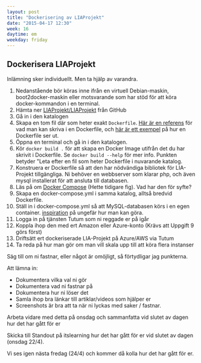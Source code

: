 ```yaml
---
layout: post
title: "Dockerisering av LIAProjekt"
date: "2015-04-17 12:30"
week: 16
daytime: em
weekday: friday
---
```


## Dockerisera LIAProjekt

Inlämning sker individuellt. Men ta hjälp av varandra.

1. Nedanstående bör köras inne ifrån en virtuell Debian-maskin, boot2docker-maskin eller motsvarande som har stöd för att köra docker-kommandon i en terminal.
1. Hämta ner [LIAProjekt/LIAProjekt][liaprojekt] från GitHub
1. Gå in i den katalogen
1. Skapa en tom fil där som heter exakt `Dockerfile`. [Här är en referens][dockerfile-reference] för vad man kan skriva
   i en Dockerfile, och [här är ett exempel][dockerfile-example] på hur en
   Dockerfile ser ut.
1. Öppna en terminal och gå in i den katalogen.
1. Kör `docker build .` för att skapa en Docker Image utifrån det du har skrivit
   i Dockerfile. Se `docker build --help` för mer info. Punkten betyder "Leta efter en fil som heter Dockerfile i nuvarande katalog.
1. Konstruera er Dockerfile så att den har nödvändiga bibliotek för LIA-Projekt tillgängliga. Ni behöver en webbserver som klarar php, och även mysql installerat för att ansluta till databasen.
1. Läs på om [Docker Compose][docker-compose] (Hette tidigare fig). Vad har den
   för syfte?
1. Skapa en docker-compose.yml i samma katalog, alltså bredvid Dockerfile.
1. Ställ in i docker-compose.yml så att MySQL-databasen körs i en egen
   container. [inspiration][docker-compose-mysql] på ungefär hur man kan göra.
1. Logga in på tjänsten Tutum som ni reggade er på igår
1. Koppla ihop den med ert Amazon eller Azure-konto (Krävs att Uppgift 9 görs först)
1. Driftsätt ert dockeriserade LIA-Projekt på Azure/AWS via Tutum
1. Ta reda på hur man gör om man vill skala upp till att köra flera instanser

Säg till om ni fastnar, eller något är omöjligt, så förtydligar jag punkterna.

Att lämna in:

- Dokumentera vilka val ni gör
- Dokumentera vad ni fastnar på
- Dokumentera hur ni löser det
- Samla ihop bra länkar till artiklar/videos som hjälper er
- Screenshots är bra att ta när ni lyckas med saker / fastnar.

Arbeta vidare med detta på onsdag och sammanfatta vid slutet av dagen hur det
har gått för er

Skicka till Standout på itslearning hur det har gått för er vid slutet av dagen
(onsdag 22/4).

Vi ses igen nästa fredag (24/4) och kommer då kolla hur det har gått för er.

[liaprojekt]: https://github.com/LIAProjekt/LIAProjekt
[dockerfile-reference]: https://docs.docker.com/reference/builder/
[dockerfile-example]: https://github.com/kstaken/dockerfile-examples
[docker-compose]: https://docs.docker.com/compose/
[docker-compose-mysql]: http://stackoverflow.com/questions/28873595/running-docker-compose-with-mysql-and-own-docker-container
